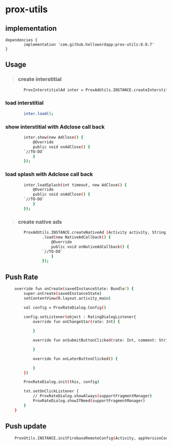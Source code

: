# prox-utils

## implementation
```
dependencies {
        implementation 'com.github.hellowordapp:prox-utils:0.0.7'
}
```

## Usage

> ### create interstitial
```sh
        ProxInterstitialAd inter = ProxAdUtils.INSTANCE.createInterstitialAd (Activity activity, String adId);
```

### load interstitial
```sh
        inter.load();
```

### show interstitial with Adclose call back
```sh
        inter.show(new AdClose() {
            @Override
            public void onAdClose() {
		`//TO-DO`
            }
        });

```


### load splash with Adclose call back
```sh
        inter.loadSplash(int timeout, new AdClose() {
            @Override
            public void onAdClose() {
		`//TO-DO`
            }
        });

```

> ### create native ads
```sh
        ProxAdUtils.INSTANCE.createNativeAd (Activity activity, String adId, FrameLayout adContainer, int layoutAdId);
                .load(new NativeAdCallback() {
                    @Override
                    public void onNativeAdCallback() {
		    	`//TO-DO`
                    }
                });
```

## Push Rate

```sh
    override fun onCreate(savedInstanceState: Bundle?) {
        super.onCreate(savedInstanceState)
        setContentView(R.layout.activity_main)

        val config = ProxRateDialog.Config()
        
        config.setListener(object : RatingDialogListener{
            override fun onChangeStar(rate: Int) {

            }

            override fun onSubmitButtonClicked(rate: Int, comment: String?) {

            }

            override fun onLaterButtonClicked() {

            }
        })

        ProxRateDialog.init(this, config)

        txt.setOnClickListener {
            // ProxRateDialog.showAlways(supportFragmentManager)
            ProxRateDialog.showIfNeed(supportFragmentManager)
        }
    } 
```

## Push update 
```sh
    ProxUtils.INSTANCE.initFirebaseRemoteConfig(Activity, appVersionCode);
```


